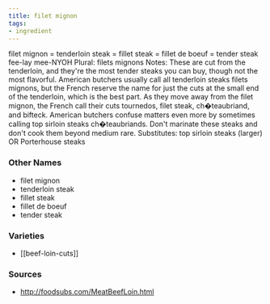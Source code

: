 ```yaml
---
title: filet mignon
tags:
- ingredient
---
```

filet mignon = tenderloin steak = fillet steak = fillet de boeuf = tender steak fee-lay mee-NYOH Plural: filets mignons Notes: These are cut from the tenderloin, and they're the most tender steaks you can buy, though not the most flavorful. American butchers usually call all tenderloin steaks filets mignons, but the French reserve the name for just the cuts at the small end of the tenderloin, which is the best part. As they move away from the filet mignon, the French call their cuts tournedos, filet steak, ch�teaubriand, and bifteck. American butchers confuse matters even more by sometimes calling top sirloin steaks ch�teaubriands. Don't marinate these steaks and don't cook them beyond medium rare. Substitutes: top sirloin steaks (larger) OR Porterhouse steaks

### Other Names

* filet mignon
* tenderloin steak
* fillet steak
* fillet de boeuf
* tender steak

### Varieties

* [[beef-loin-cuts]]

### Sources
* http://foodsubs.com/MeatBeefLoin.html
